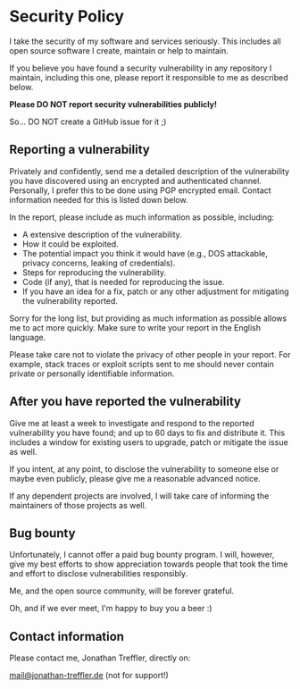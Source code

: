 # Security Policy

I take the security of my software and services seriously. This includes
all open source software I create, maintain or help to maintain.

If you believe you have found a security vulnerability in any repository
I maintain, including this one, please report it responsible to me as
described below.

**Please DO NOT report security vulnerabilities publicly!**

So... DO NOT create a GitHub issue for it ;)

## Reporting a vulnerability

Privately and confidently, send me a detailed description of the vulnerability
you have discovered using an encrypted and authenticated channel. Personally,
I prefer this to be done using PGP encrypted email. Contact information
needed for this is listed down below.

In the report, please include as much information as possible, including:

- A extensive description of the vulnerability.
- How it could be exploited.
- The potential impact you think it would have (e.g., DOS attackable, privacy
  concerns, leaking of credentials).
- Steps for reproducing the vulnerability.
- Code (if any), that is needed for reproducing the issue.
- If you have an idea for a fix, patch or any other adjustment for mitigating
  the vulnerability reported.

Sorry for the long list, but providing as much information as possible allows
me to act more quickly. Make sure to write your report in the English language.

Please take care not to violate the privacy of other people in your report.
For example, stack traces or exploit scripts sent to me should never contain
private or personally identifiable information.

## After you have reported the vulnerability

Give me at least a week to investigate and respond to the reported vulnerability
you have found; and up to 60 days to fix and distribute it. This includes a
window for existing users to upgrade, patch or mitigate the issue as well.

If you intent, at any point, to disclose the vulnerability to someone else
or maybe even publicly, please give me a reasonable advanced notice.

If any dependent projects are involved, I will take care of informing the
maintainers of those projects as well.

## Bug bounty

Unfortunately, I cannot offer a paid bug bounty program. I will, however, give
my best efforts to show appreciation towards people that took the time and
effort to disclose vulnerabilities responsibly.

Me, and the open source community, will be forever grateful.

Oh, and if we ever meet, I'm happy to buy you a beer :)

## Contact information

Please contact me, Jonathan Treffler, directly on:

mail@jonathan-treffler.de (not for support!)